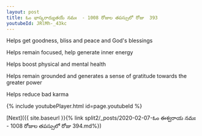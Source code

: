 ```yaml
---
layout: post
title: ఓం భాస్కరాద్యుతయే నమః  - 1008 రోజుల తపస్సులో రోజు  393
youtubeId: JRlMh-_43kc
---
```

 
 
Helps get goodness, bliss and peace and God's blessings
 
Helps remain focused, help generate inner energy 
 
Helps boost physical and mental health 
 
Helps remain grounded and generates a sense of gratitude towards the greater power 
 
Helps reduce bad karma
 
 
 
 


{% include youtubePlayer.html id=page.youtubeId %}
 
[Next]({{ site.baseurl }}{% link  split2/_posts/2020-02-07-ఓం ఈశ్వరాయ నమః  - 1008 రోజుల తపస్సులో రోజు  394.md%})
 
